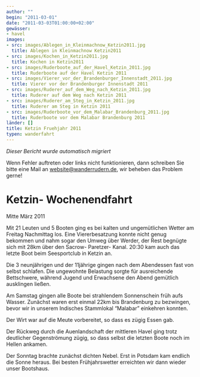 ```yaml
---
author: ""
begin: "2011-03-01"
date: "2011-03-03T01:00:00+02:00"
gewässer:
- havel
images:
- src: images/Ablegen_in_Kleinmachnow_Ketzin2011.jpg
  title: Ablegen in Kleinmachnow Ketzin2011
- src: images/Kochen_in_Ketzin2011.jpg
  title: Kochen in Ketzin2011
- src: images/Ruderboote_auf_der_Havel_Ketzin_2011.jpg
  title: Ruderboote auf der Havel Ketzin 2011
- src: images/Vierer_vor_der_Brandenburger_Innenstadt_2011.jpg
  title: Vierer vor der Brandenburger Innenstadt 2011
- src: images/Ruderer_auf_dem_Weg_nach_Ketzin_2011.jpg
  title: Ruderer auf dem Weg nach Ketzin 2011
- src: images/Ruderer_am_Steg_in_Ketzin_2011.jpg
  title: Ruderer am Steg in Ketzin 2011
- src: images/Ruderboote_vor_dem_Malabar_Brandenburg_2011.jpg
  title: Ruderboote vor dem Malabar Brandenburg 2011
länder: []
title: Ketzin Fruehjahr 2011
typen: wanderfahrt
---
```



*Dieser Bericht wurde automatisch migriert*

Wenn Fehler auftreten oder links nicht funktionieren, dann schreiben Sie bitte eine Mail an website@wanderrudern.de, wir beheben das Problem gerne!



# Ketzin- Wochenendfahrt


Mitte März 2011

Mit 21 Leuten und 5 Booten ging es bei kalten und ungemütlichen Wetter am Freitag Nachmittag los. Eine Viererbesatzung konnte nicht genug bekommen und nahm sogar den Umweg über Werder, der Rest begnügte sich mit 28km über den Sacrow- Paretzer- Kanal. 20:30 kam auch das letzte Boot beim Seesportclub in Ketzin an.

Die 3 neunjährigen und der 11jährige gingen nach dem Abendessen fast von selbst schlafen. Die ungewohnte Belastung sorgte für ausreichende Bettschwere, während Jugend und Erwachsene den Abend gemütlich ausklingen ließen.

Am Samstag gingen alle Boote bei strahlendem Sonnenschein früh aufs Wasser. Zunächst waren erst einmal 22km bis Brandenburg zu bezwingen, bevor wir in unserem Indisches Stammlokal “Malabar” einkehren konnten.

Der Wirt war auf die Meute vorbereitet, so dass es zügig Essen gab.

Der Rückweg durch die Auenlandschaft der mittleren Havel ging trotz deutlicher Gegenströmung zügig, so dass selbst die letzten Boote noch im Hellen ankamen.

Der Sonntag brachte zunächst dichten Nebel. Erst in Potsdam kam endlich die Sonne heraus. Bei besten Frühjahrswetter erreichten wir dann wieder unser Bootshaus.
